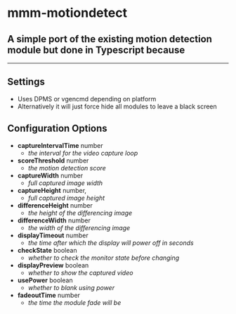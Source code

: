 # mmm-motiondetect

## A simple port of the existing motion detection module but done in Typescript because
---
## Settings
- Uses DPMS or vgencmd depending on platform
- Alternatively it will just force hide all modules to leave a black screen
## Configuration Options

- **captureIntervalTime**   number
    - _the interval for the video capture loop_
- **scoreThreshold**    number
    - _the motion detection score_
- **captureWidth**  number
    - _full captured image width_
- **captureHeight**  number,
    - _full captured image height_
- **differenceHeight**  number    
    - _the height of the differencing image_
- **differenceWidth**  number    
    - _the width of the differencing image_
- **displayTimeout**  number
    - _the time after which the display will power off in seconds_
- **checkState**    boolean
    - _whether to check the monitor state before changing_
- **displayPreview**  boolean
    - _whether to show the captured video_
- **usePower**  boolean
    - _whether to blank using power_
- **fadeoutTime**   number    
    - _the time the module fade will be_
    
